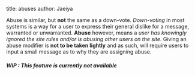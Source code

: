 title: abuses
author: Jaeiya

Abuse is similar, but **not** the same as a down-vote. _Down-voting_ in most systems is a way for a user to express their general dislike for a message, warranted or unwarranted. **Abuse** however, means a _user has knowingly ignored the site rules and/or is abusing other users on the site_. Giving an abuse modifier is **not to be taken lightly** and as such, will require users to input a small message as to why they are assigning abuse.

##### WIP : This feature is currently not available

[level]:#/home/faq/level